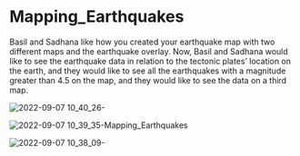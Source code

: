 # Mapping_Earthquakes
Basil and Sadhana like how you created your earthquake map with two different maps and the earthquake overlay. Now, Basil and Sadhana would like to see the earthquake data in relation to the tectonic plates’ location on the earth, and they would like to see all the earthquakes with a magnitude greater than 4.5 on the map, and they would like to see the data on a third map.

![2022-09-07 10_40_26-](https://user-images.githubusercontent.com/106495422/188906902-d7d57b14-a51c-45d3-aff0-e4661d1dfb94.png)

![2022-09-07 10_39_35-Mapping_Earthquakes](https://user-images.githubusercontent.com/106495422/188906664-f264c1a1-8b8d-4dab-9790-3c44d59cf412.png)

![2022-09-07 10_38_09-](https://user-images.githubusercontent.com/106495422/188906305-f65a755f-774e-4119-bd1a-f0bac0d147a6.png)
